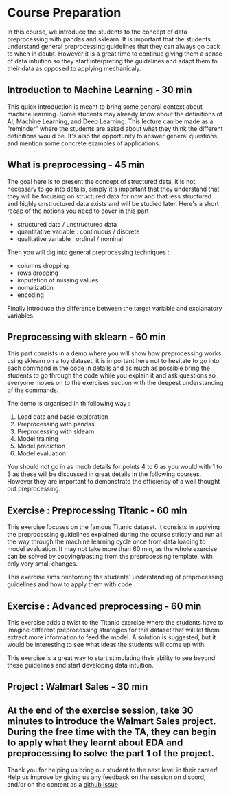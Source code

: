 # Course Preparation 

In this course, we introduce the students to the concept of data preprocessing with pandas and sklearn. It is important that the students understand general preprocessing guidelines that they can always go back to when in doubt. However it is a great time to continue giving them a sense of data intuition so they start interpreting the guidelines and adapt them to their data as opposed to applying mechanicaly.

## Introduction to Machine Learning - 30 min
This quick introduction is meant to bring some general context about machine learning. Some students may already know about the definitions of AI, Machine Learning, and Deep Learning. This lecture can be made as a "reminder" where the students are asked about what they think the different definitions would be. It's also the opportunity to answer general questions and mention some concrete examples of applications.

## What is preprocessing - 45 min

The goal here is to present the concept of structured data, it is not necessary to go into details, simply it's important that they understand that they will be focusing on structured data for now and that less structured and highly unstructured data exists and will be studied later.
Here's a short recap of the notions you need to cover in this part
* structured data / unstructured data
* quantitative variable : continuous / discrete
* qualitative variable : ordinal / nominal

Then you will dig into general preprocessing techniques :
* columns dropping
* rows dropping
* imputation of missing values
* nomalization
* encoding

Finally introduce the difference between the target variable and explanatory variables.

## Preprocessing with sklearn - 60 min 

This part consists in a demo where you will show how preprocessing works using sklearn on a toy dataset, it is important here not to hesitate to go into each command in the code in details and as much as possible bring the students to go through the code while you explain it and ask questions so everyone moves on to the exercises section with the deepest understanding of the commands.

The demo is organised in th following way :
1. Load data and basic exploration
2. Preprocessing with pandas 
3. Preprocessing with sklearn
4. Model training
5. Model prediction
6. Model evaluation

You should not go in as much details for points 4 to 6 as you would with 1 to 3 as these will be discussed in great details in the following courses. However they are important to demonstrate the efficiency of a well thought out preprocessing.

## Exercise : Preprocessing Titanic - 60 min
This exercise focuses on the famous Titanic dataset. It consists in applying the preprocessing guidelines explained during the course strictly and run all the way through the machine learning cycle once from data loading to model evaluation. It may not take more than 60 min, as the whole exercise can be solved by copying/pasting from the preprocessing template, with only very small changes.

This exercise aims reinforcing the students' understanding of preprocessing guidelines and how to apply them with code.

## Exercise : Advanced preprocessing - 60 min
This exercise adds a twist to the Titanic exercise where the students have to imagine different preprocessing strategies for this dataset that will let them extract more information to feed the model. A solution is suggested, but it would be interesting to see what ideas the students will come up with.

This exercise is a great way to start stimulating their ability to see beyond these guidelines and start developing data intuition.

## Project : Walmart Sales - 30 min
At the end of the exercise session, take 30 minutes to introduce the Walmart Sales project. During the free time with the TA, they can begin to apply what they learnt about EDA and preprocessing to solve the part 1 of the project.
--- 

Thank you for helping us bring our student to the next level in their career! Help us improve by giving us any feedback on the session on discord, and/or on the content as a [github issue](https://github.com/JedhaBootcamp/FULL_STACK_12_WEEK_PROGRAM/issues)
